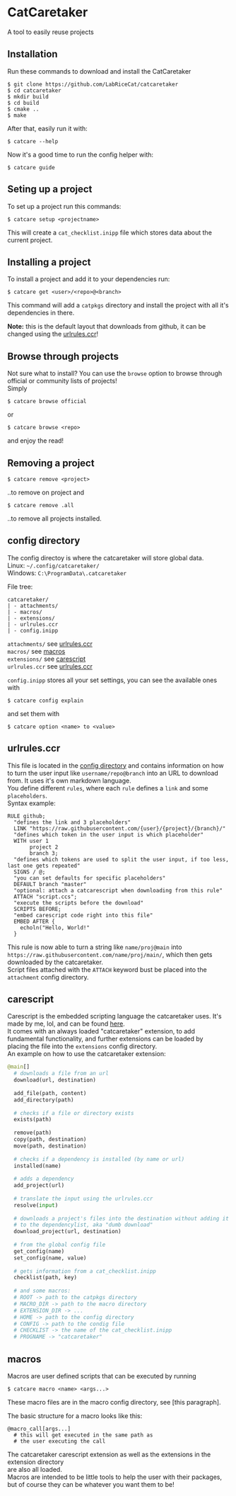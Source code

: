 # CatCaretaker
A tool to easily reuse projects

## Installation
Run these commands to download and install the CatCaretaker
```
$ git clone https://github.com/LabRiceCat/catcaretaker
$ cd catcaretaker
$ mkdir build
$ cd build
$ cmake ..
$ make
```

After that, easily run it with:
```
$ catcare --help
```
Now it's a good time to run the config helper with:
```
$ catcare guide
```

## Seting up a project
To set up a project run this commands:
```
$ catcare setup <projectname>
```
This will create a `cat_checklist.inipp` file which stores data about the current project.

## Installing a project
To install a project and add it to your dependencies run:
```
$ catcare get <user>/<repo>@<branch>
```
This command will add a `catpkgs` directory and install the project with all it's dependencies in there.

**Note:** this is the default layout that downloads from github, it can be changed using the [urlrules.ccr]()!

## Browse through projects
Not sure what to install? You can use the `browse` option to browse through official or community lists of projects!  
Simply
```
$ catcare browse official
```
or
```
$ catcare browse <repo>
```
and enjoy the read!

## Removing a project
```
$ catcare remove <project>
```
..to remove on project and
```
$ catcare remove .all
```
..to remove all projects installed.

## config directory
The config directoy is where the catcaretaker will store global data.  
Linux: `~/.config/catcaretaker/`  
Windows: `C:\ProgramData\.catcaretaker` 

File tree:
```
catcaretaker/
| - attachments/
| - macros/
| - extensions/
| - urlrules.ccr
| - config.inipp
``` 
`attachments/` see [urlrules.ccr]()  
`macros/` see [macros]()  
`extensions/` see [carescript]()  
`urlrules.ccr` see [urlrules.ccr]()  

`config.inipp` stores all your set settings, you can see the available ones with
```
$ catcare config explain
```
and set them with
```
$ catcare option <name> to <value>
```

## urlrules.ccr
This file is located in the [config directory]() and contains information on how to turn the user input like
`username/repo@branch` into an URL to download from. It uses it's own markdown language.  
You define different `rules`, where each `rule` defines a `link` and some `placeholders`.  
Syntax example:
```
RULE github;
  "defines the link and 3 placeholders"
  LINK "https://raw.githubusercontent.com/{user}/{project}/{branch}/"
  "defines which token in the user input is which placeholder"
  WITH user 1
       project 2
       branch 3;
  "defines which tokens are used to split the user input, if too less, last one gets repeated"
  SIGNS / @;
  "you can set defaults for specific placeholders"
  DEFAULT branch "master"
  "optional: attach a catcarescript when downloading from this rule"
  ATTACH "script.ccs";
  "execute the scripts before the download"
  SCRIPTS BEFORE; 
  "embed carescript code right into this file"
  EMBED AFTER {
    echoln("Hello, World!"
  }
```
This rule is now able to turn a string like `name/proj@main` into   
`https://raw.githubusercontent.com/name/proj/main/`, which then gets downloaded by the catcaretaker.  
Script files attached with the `ATTACH` keyword bust be placed into the `attachment` config directory.

## carescript
Carescript is the embedded scripting language the catcaretaker uses. It's made by me, lol, and can be found [here]().  
It comes with an always loaded "catcaretaker" extension, to add fundamental functionality, and further extensions can be loaded by  
placing the file into the `extensions` config directory.  
An example on how to use the catcaretaker extension:
```py
@main[]
  # downloads a file from an url
  download(url, destination)
  
  add_file(path, content)
  add_directory(path)
  
  # checks if a file or directory exists
  exists(path)
  
  remove(path)
  copy(path, destination)
  move(path, destination)
  
  # checks if a dependency is installed (by name or url)
  installed(name)
  
  # adds a dependency
  add_project(url)
  
  # translate the input using the urlrules.ccr
  resolve(input)
  
  # downloads a project's files into the destination without adding it
  # to the dependencylist, aka "dumb download" 
  download_project(url, destination)
  
  # from the global config file
  get_config(name)
  set_config(name, value)
  
  # gets information from a cat_checklist.inipp
  checklist(path, key)
  
  # and some macros:
  # ROOT -> path to the catpkgs directory
  # MACRO_DIR -> path to the macro directory
  # EXTENSION_DIR -> ...
  # HOME -> path to the config directory
  # CONFIG -> path to the condig file
  # CHECKLIST -> the name of the cat_checklist.inipp
  # PROGNAME -> "catcaretaker"
```

## macros
Macros are user defined scripts that can be executed by running
```
$ catcare macro <name> <args...>
```
These macro files are in the macro config directory, see [this paragraph].  

The basic structure for a macro looks like this:
```
@macro_call[args...]
  # this will get executed in the same path as
  # the user executing the call
```
The catcaretaker carescript extension as well as the extensions in the extension directory  
are also all loaded.  
Macros are intended to be little tools to help the user with their packages, but of course
they can be whatever you want them to be!
